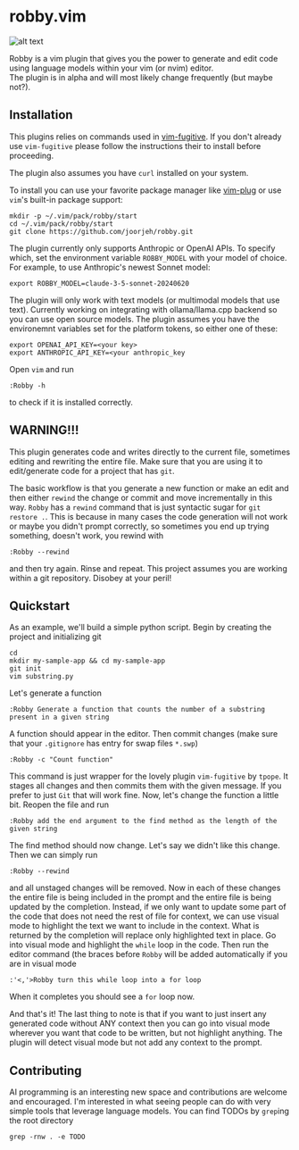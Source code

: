 # robby.vim

![alt text](https://github.com/joorjeh/robby/blob/main/robby.png?raw=true)

Robby is a vim plugin that gives you the power to generate and edit code using language models within your vim (or nvim) editor.  
The plugin is in alpha and will most likely change frequently (but maybe not?).

## Installation
This plugins relies on commands used in [vim-fugitive](https://github.com/tpope/vim-fugitive).  If you don't already use
`vim-fugitive` please follow the instructions their to install before proceeding.  

The plugin also assumes you have `curl` installed on your system.

To install you can use your favorite package manager like [vim-plug](https://github.com/junegunn/vim-plug)
or use `vim`'s built-in package support:
```
mkdir -p ~/.vim/pack/robby/start
cd ~/.vim/pack/robby/start
git clone https://github.com/joorjeh/robby.git
```

The plugin currently only supports Anthropic or OpenAI APIs.  To specify which, set the environment variable
`ROBBY_MODEL` with your model of choice.  For example, to use Anthropic's newest Sonnet model:
```
export ROBBY_MODEL=claude-3-5-sonnet-20240620
```
The plugin will only work with text models (or multimodal models that use text).  Currently working on integrating with ollama/llama.cpp backend so you
can use open source models.  The plugin assumes you have the environemnt variables set for the platform tokens, so either one of these:
```
export OPENAI_API_KEY=<your key>
export ANTHROPIC_API_KEY=<your anthropic_key
```
Open `vim` and run
```
:Robby -h
```
to check if it is installed correctly.  

## WARNING!!!  
This plugin generates code and writes directly to the current file, sometimes editing and rewriting the entire file.
Make sure that you are using it to edit/generate code for a project that has `git`. 

The basic workflow is that you generate a new function or make an edit and then either `rewind` the change or commit and 
move incrementally in this way.  `Robby` has a `rewind` command that is just syntactic sugar for `git restore .`.
This is because in many cases the code generation will not work or maybe you didn't prompt correctly, so sometimes you end
up trying something, doesn't work, you rewind with 
```
:Robby --rewind
```
and then try again.  Rinse and repeat.  This project assumes you are working within a git repository.  Disobey at your peril!

## Quickstart
As an example, we'll build a simple python script.  Begin by creating the project and initializing git
```
cd
mkdir my-sample-app && cd my-sample-app
git init
vim substring.py
```
Let's generate a function
```
:Robby Generate a function that counts the number of a substring present in a given string
```
A function should appear in the editor.  Then commit changes (make sure that your `.gitignore` has entry for swap files `*.swp`)
```
:Robby -c "Count function"
```
This command is just wrapper for the lovely plugin `vim-fugitive` by `tpope`.  It stages all changes and then commits them with the given 
message. If you prefer to just `Git` that will work fine. Now, let's change the function a little bit.  Reopen the file and run
```
:Robby add the end argument to the find method as the length of the given string
```
The find method should now change.  Let's say we didn't like this change.  Then we can simply run
```
:Robby --rewind
```
and all unstaged changes will be removed.  Now in each of these changes the entire file is being included in the prompt
and the entire file is being updated by the completion.  Instead, if we only want to update some part of the code that
does not need the rest of file for context, we can use visual mode to highlight the text we want to include in the context.
What is returned by the completion will replace only highlighted text in place.  Go into visual mode and highlight the 
`while` loop in the code.  Then run the editor command (the braces before `Robby` will be added automatically if you are in
visual mode
```
:'<,'>Robby turn this while loop into a for loop
```
When it completes you should see a `for` loop now.  

And that's it!  The last thing to note is that if you want to just insert any generated code without ANY context then
you can go into visual mode wherever you want that code to be written, but not highlight anything.  The plugin will
detect visual mode but not add any context to the prompt.  

## Contributing
AI programming is an interesting new space and contributions are welcome and encouraged.  I'm interested in what seeing people can
do with very simple tools that leverage language models. You can find TODOs by `grep`ing the root directory
```
grep -rnw . -e TODO
```

